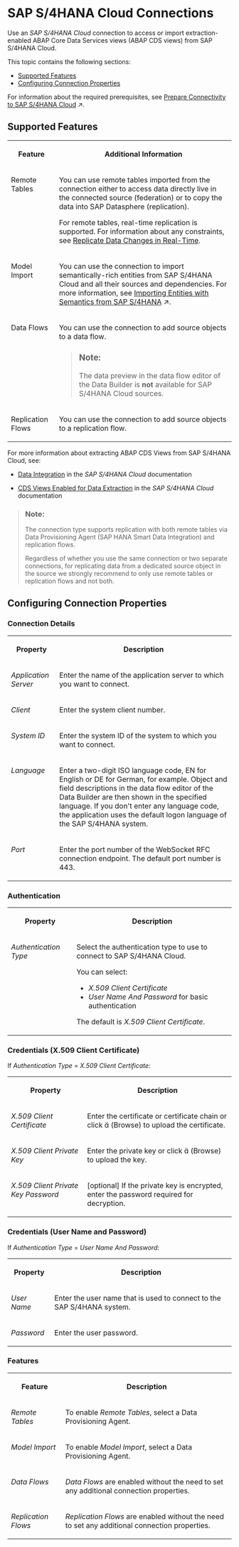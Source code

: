 <!-- loioa98e5ffdf47c44d9a845dca01a18bd82 -->

<link rel="stylesheet" type="text/css" href="../css/sap-icons.css"/>

# SAP S/4HANA Cloud Connections

Use an *SAP S/4HANA Cloud* connection to access or import extraction-enabled ABAP Core Data Services views \(ABAP CDS views\) from SAP S/4HANA Cloud.



This topic contains the following sections:

-   [Supported Features](sap-s-4hana-cloud-connections-a98e5ff.md#loioa98e5ffdf47c44d9a845dca01a18bd82__S4_Cloud_usage)
-   [Configuring Connection Properties](sap-s-4hana-cloud-connections-a98e5ff.md#loioa98e5ffdf47c44d9a845dca01a18bd82__connection_properties)

For information about the required prerequisites, see [Prepare Connectivity to SAP S/4HANA Cloud](https://help.sap.com/viewer/9f804b8efa8043539289f42f372c4862/cloud/en-US/abb159e027184c98a54fc1b2a88dd3f5.html "To be able to successfully validate and use a connection to SAP S/4HANA Cloud, certain preparations have to be made.") :arrow_upper_right:.



<a name="loioa98e5ffdf47c44d9a845dca01a18bd82__S4_Cloud_usage"/>

## Supported Features


<table>
<tr>
<th valign="top">

Feature



</th>
<th valign="top">

Additional Information



</th>
</tr>
<tr>
<td valign="top">

Remote Tables



</td>
<td valign="top">

You can use remote tables imported from the connection either to access data directly live in the connected source \(federation\) or to copy the data into SAP Datasphere \(replication\).

For remote tables, real-time replication is supported. For information about any constraints, see [Replicate Data Changes in Real-Time](../Data-Integration-Monitor/replicate-data-changes-in-real-time-441d327.md).



</td>
</tr>
<tr>
<td valign="top">

Model Import



</td>
<td valign="top">

You can use the connection to import semantically-rich entities from SAP S/4HANA Cloud and all their sources and dependencies. For more information, see [Importing Entities with Semantics from SAP S/4HANA](https://help.sap.com/viewer/c8a54ee704e94e15926551293243fd1d/cloud/en-US/845fedbd28574aa8b84239df848936f6.html "You can use the Import Entities wizard to load data from your SAP S/4HANA Cloud and SAP S/4HANA on-premise connections via semantically-rich objects. The wizard creates Business Builder and Data Builder entities (along with all the objects on which they depend) in SAP Datasphere.") :arrow_upper_right:. 



</td>
</tr>
<tr>
<td valign="top">

Data Flows



</td>
<td valign="top">

You can use the connection to add source objects to a data flow.

> ### Note:  
> The data preview in the data flow editor of the Data Builder is **not** available for SAP S/4HANA Cloud sources.



</td>
</tr>
<tr>
<td valign="top">

Replication Flows



</td>
<td valign="top">

You can use the connection to add source objects to a replication flow. 



</td>
</tr>
</table>

For more information about extracting ABAP CDS Views from SAP S/4HANA Cloud, see:

-   [Data Integration](https://help.sap.com/viewer/0f69f8fb28ac4bf48d2b57b9637e81fa/latest/en-US/c3a5da91691d4ebd89748d9f40af7a4c.html) in the *SAP S/4HANA Cloud* documentation

-   [CDS Views Enabled for Data Extraction](https://help.sap.com/viewer/0f69f8fb28ac4bf48d2b57b9637e81fa/latest/en-US/870d66c6bfc44d6c9f128c888f0c7957.html) in the *SAP S/4HANA Cloud* documentation


> ### Note:  
> The connection type supports replication with both remote tables via Data Provisioning Agent \(SAP HANA Smart Data Integration\) and replication flows.
> 
> Regardless of whether you use the same connection or two separate connections, for replicating data from a dedicated source object in the source we strongly recommend to only use remote tables or replication flows and not both.



<a name="loioa98e5ffdf47c44d9a845dca01a18bd82__connection_properties"/>

## Configuring Connection Properties



### Connection Details


<table>
<tr>
<th valign="top">

Property



</th>
<th valign="top">

Description



</th>
</tr>
<tr>
<td valign="top">

*Application Server*



</td>
<td valign="top">

Enter the name of the application server to which you want to connect.



</td>
</tr>
<tr>
<td valign="top">

*Client*



</td>
<td valign="top">

Enter the system client number.



</td>
</tr>
<tr>
<td valign="top">

*System ID*



</td>
<td valign="top">

Enter the system ID of the system to which you want to connect.



</td>
</tr>
<tr>
<td valign="top">

*Language*



</td>
<td valign="top">

Enter a two-digit ISO language code, EN for English or DE for German, for example. Object and field descriptions in the data flow editor of the Data Builder are then shown in the specified language. If you don't enter any language code, the application uses the default logon language of the SAP S/4HANA system.



</td>
</tr>
<tr>
<td valign="top">

*Port*



</td>
<td valign="top">

Enter the port number of the WebSocket RFC connection endpoint. The default port number is 443.



</td>
</tr>
</table>



### Authentication


<table>
<tr>
<th valign="top">

Property



</th>
<th valign="top">

Description



</th>
</tr>
<tr>
<td valign="top">

*Authentication Type*



</td>
<td valign="top">

Select the authentication type to use to connect to SAP S/4HANA Cloud. 

You can select:

-   *X.509 Client Certificate* 
-   *User Name And Password* for basic authentication

The default is *X.509 Client Certificate*.



</td>
</tr>
</table>



### Credentials \(X.509 Client Certificate\)

If *Authentication Type* = *X.509 Client Certificate*:


<table>
<tr>
<th valign="top">

Property



</th>
<th valign="top">

Description



</th>
</tr>
<tr>
<td valign="top">

*X.509 Client Certificate*



</td>
<td valign="top">

Enter the certificate or certificate chain or click <span class="SAP-icons"></span> \(Browse\) to upload the certificate.



</td>
</tr>
<tr>
<td valign="top">

*X.509 Client Private Key*



</td>
<td valign="top">

Enter the private key or click <span class="SAP-icons"></span> \(Browse\) to upload the key.



</td>
</tr>
<tr>
<td valign="top">

*X.509 Client Private Key Password*



</td>
<td valign="top">

\[optional\] If the private key is encrypted, enter the password required for decryption.



</td>
</tr>
</table>



### Credentials \(User Name and Password\)

If *Authentication Type* = *User Name And Password*:


<table>
<tr>
<th valign="top">

Property



</th>
<th valign="top">

Description



</th>
</tr>
<tr>
<td valign="top">

*User Name*



</td>
<td valign="top">

Enter the user name that is used to connect to the SAP S/4HANA system.



</td>
</tr>
<tr>
<td valign="top">

*Password*



</td>
<td valign="top">

Enter the user password.



</td>
</tr>
</table>



### Features


<table>
<tr>
<th valign="top">

Feature



</th>
<th valign="top">

Description



</th>
</tr>
<tr>
<td valign="top">

*Remote Tables*



</td>
<td valign="top">

To enable *Remote Tables*, select a Data Provisioning Agent. 



</td>
</tr>
<tr>
<td valign="top">

*Model Import*



</td>
<td valign="top">

To enable *Model Import*, select a Data Provisioning Agent. 



</td>
</tr>
<tr>
<td valign="top">

*Data Flows*



</td>
<td valign="top">

*Data Flows* are enabled without the need to set any additional connection properties. 



</td>
</tr>
<tr>
<td valign="top">

*Replication Flows*



</td>
<td valign="top">

*Replication Flows* are enabled without the need to set any additional connection properties. 



</td>
</tr>
</table>

